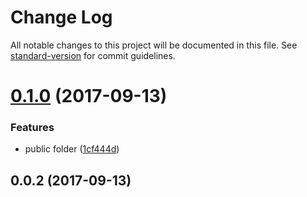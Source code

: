 # Change Log

All notable changes to this project will be documented in this file. See [standard-version](https://github.com/conventional-changelog/standard-version) for commit guidelines.

<a name="0.1.0"></a>
# [0.1.0](https://github.com/zzswang/express-swagger-fancy/compare/v0.0.2...v0.1.0) (2017-09-13)


### Features

* public folder ([1cf444d](https://github.com/zzswang/express-swagger-fancy/commit/1cf444d))



<a name="0.0.2"></a>
## 0.0.2 (2017-09-13)
